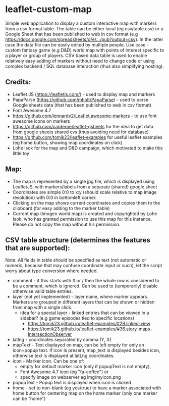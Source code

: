 # leaflet-custom-map
Simple web application to display a custom interactive map with markers from a csv format table. The table can be either local (eg csv/table.csv) or a Google Sheet that has been published to web in csv format (e.g https://docs.google.com/spreadsheets/d/e/.../pub?output=csv). In the latter case the data file can be easily edited by multiple people.
Use case - custom fantasy game (e.g D&D) world map with points of interest specific to a player or group of players.
CSV based data table is used to enable relatively easy adding of markers without need to change code or using complex backend / SQL database interaction (thus also simplifying hosting).

## Credits:
- Leaflet JS (https://leafletjs.com/) - used to display map and markers
- PapaParse (https://github.com/mholt/PapaParse) - used to parse Google sheets data (that has been published to web in csv format)
- Font Awesome 4.7
- https://github.com/lennardv2/Leaflet.awesome-markers - to use font awesome icons on markers
- https://github.com/carderne/leaflet-gsheets for the idea to get data from google sheets shared cvs (thus avoiding need for database)
- https://github.com/tomik23/leaflet-examples for useful leaflet examples (eg home button, showing map coordinates on click)
- Lohe Isok for the map and D&D campaign, which motivated to make this little toy

## Map:
- The map is represented by a single jpg file, which is displayed using LeafletJS, with markers/labels from a separate (shared) google sheet
- Coordinates are simple 0:0 to x:y (should scale relative to map image resolution) with 0:0 in bottomleft corner.
- Clicking on the map shows current coordinates and copies them to the clipboard (for easy adding to the marker table)
- Current map (Imogen world map) is created and copyrighted by Lohe Isok, who has granted permission to use this map for this instance. Please do not copy the map without his permission.

## CSV table structure (determines the features that are supported):
Note: All fields in table should be specified as text (not automatic or numeric, because that may confuse coordinate input or such), let the script worry about type conversion where needed.
- comment - if this starts with # or / then the whole row is considered to be a comment, which is ignored. Can be used to (temporarily) disable otherwise valid table entries.
- layer (not yet implemented) - layer name, where marker appears. Markers are grouped in different layers that can be shown or hidden from map with a single click. 
	- idea for a special layer - linked entries that can be viewed in a sidebar? (e.g game episodes tied to specific locations)
		- https://tomik23.github.io/leaflet-examples/#29.linked-view
		- https://tomik23.github.io/leaflet-examples/#36.story-maps-IntersectionObserver
- latlng - coordinates separated by comma (Y, X)
- mapText - Text displayed on map, can be left empty for only an icon+popup text. If icon is present, map_text is displayed besides icon, otherwise text is displayed at latLng coordinates.
- icon - Marker icon. Can be one of:
	- empty for default marker icon (only if popupText is not empty),
	- Font Awesome 4.7 icon (eg "fa-coffee") or 
	- specify image on webserver eg img/myicon.png
- popupText - Popup text is displayed when icon is clicked
- home - set to non-blank (eg yes/true) to have a marker associated with home button for centering map on the home marker (only one marker can be "home")
